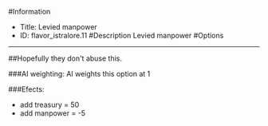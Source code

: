 #Information
 - Title: Levied manpower
 - ID: flavor_istralore.11
#Description
Levied manpower
#Options

___
##Hopefully they don't abuse this.

###AI weighting:
AI weights this option at 1


###Efects:<ul><li>add treasury = 50</li><li>add manpower = -5</li></ul>
